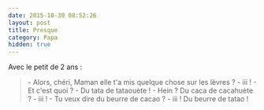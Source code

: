 ```yaml
---
date: 2015-10-30 08:52:26
layout: post
title: Presque
category: Papa
hidden: true
---
```


Avec le petit de 2 ans :

> \- Alors, chéri, Maman elle t'a mis quelque chose sur les lèvres ?
> \- iii !
> \- Et c'est quoi ?
> \- Du tata de tataouète !
> \- Hein ? Du caca de cacahuète ?
> \- iii !
> \- Tu veux dire du beurre de cacao ?
> \- iii ! Du beurre de tatao !

